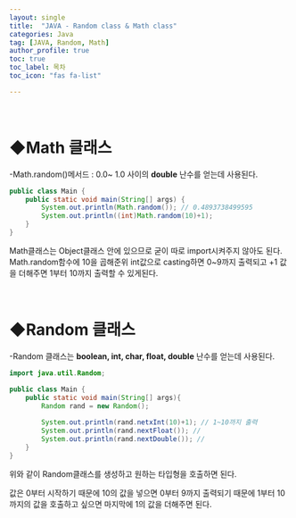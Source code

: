 ```yaml
---
layout: single
title:  "JAVA - Random class & Math class"
categories: Java
tag: [JAVA, Random, Math]
author_profile: true
toc: true
toc_label: 목차
toc_icon: "fas fa-list"

---
```


<br/>



# ◆Math 클래스

-Math.random()메서드 : 0.0~ 1.0 사이의 **double** 난수를 얻는데 사용된다.

```java
public class Main {
    public static void main(String[] args) {
        System.out.println(Math.random()); // 0.4893738499595
        System.out.println((int)Math.random(10)+1);
    }
}
```

Math클래스는 Object클래스 안에 있으므로 굳이 따로 import시켜주지 않아도 된다.<br/> Math.random함수에  10을 곱해준위 int값으로 casting하면 0~9까지 출력되고 +1 값을 더해주면 1부터 10까지 출력할 수 있게된다.

<br/>





# ◆Random 클래스

-Random 클래스는 **boolean, int, char, float, double** 난수를 얻는데 사용된다.<br/>

```java
import java.util.Random;

public class Main {
    public static void main(String[] args){
        Random rand = new Random();
        
        System.out.println(rand.netxInt(10)+1); // 1~10까지 출력
        System.out.println(rand.nextFloat()); //
        System.out.println(rand.nextDouble()); //
    }
}
```

위와 같이 Random클래스를 생성하고 원하는 타입형을 호출하면 된다.<br/>

값은 0부터 시작하기 때문에 10의 값을 넣으면 0부터 9까지 출력되기 때문에 1부터 10까지의 값을 호출하고 싶으면 마지막에 1의 값을 더해주면 된다.<br/>



